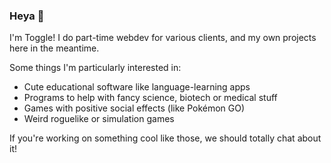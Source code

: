 ### Heya 👋

I'm Toggle! I do part-time webdev for various clients, and my own projects here in the meantime. 

Some things I'm particularly interested in:

- Cute educational software like language-learning apps 
- Programs to help with fancy science, biotech or medical stuff
- Games with positive social effects (like Pokémon GO)
- Weird roguelike or simulation games

If you're working on something cool like those, we should totally chat about it!

